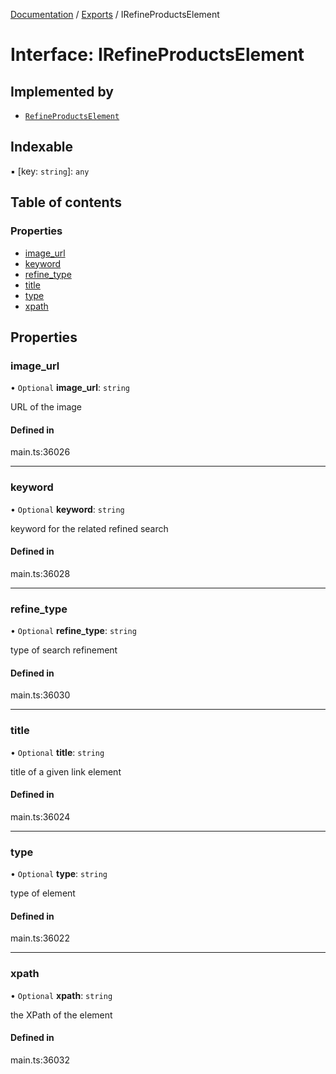 [Documentation](../README.md) / [Exports](../modules.md) / IRefineProductsElement

# Interface: IRefineProductsElement

## Implemented by

- [`RefineProductsElement`](../classes/RefineProductsElement.md)

## Indexable

▪ [key: `string`]: `any`

## Table of contents

### Properties

- [image\_url](IRefineProductsElement.md#image_url)
- [keyword](IRefineProductsElement.md#keyword)
- [refine\_type](IRefineProductsElement.md#refine_type)
- [title](IRefineProductsElement.md#title)
- [type](IRefineProductsElement.md#type)
- [xpath](IRefineProductsElement.md#xpath)

## Properties

### image\_url

• `Optional` **image\_url**: `string`

URL of the image

#### Defined in

main.ts:36026

___

### keyword

• `Optional` **keyword**: `string`

keyword for the related refined search

#### Defined in

main.ts:36028

___

### refine\_type

• `Optional` **refine\_type**: `string`

type of search refinement

#### Defined in

main.ts:36030

___

### title

• `Optional` **title**: `string`

title of a given link element

#### Defined in

main.ts:36024

___

### type

• `Optional` **type**: `string`

type of element

#### Defined in

main.ts:36022

___

### xpath

• `Optional` **xpath**: `string`

the XPath of the element

#### Defined in

main.ts:36032
